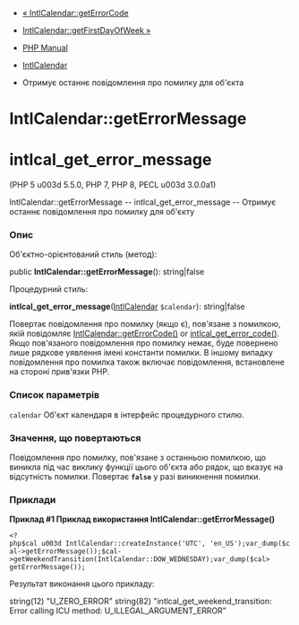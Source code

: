 - [« IntlCalendar::getErrorCode](intlcalendar.geterrorcode.md)
- [IntlCalendar::getFirstDayOfWeek
»](intlcalendar.getfirstdayofweek.md)

- [PHP Manual](index.md)
- [IntlCalendar](class.intlcalendar.md)
- Отримує останнє повідомлення про помилку для об'єкта

# IntlCalendar::getErrorMessage

# intlcal_get_error_message

(PHP 5 u003d 5.5.0, PHP 7, PHP 8, PECL u003d 3.0.0a1)

IntlCalendar::getErrorMessage -- intlcal_get_error_message -- Отримує
останнє повідомлення про помилку для об'єкту

### Опис

Об'єктно-орієнтований стиль (метод):

public **IntlCalendar::getErrorMessage**(): string\|false

Процедурний стиль:

**intlcal_get_error_message**([IntlCalendar](class.intlcalendar.md)
`$calendar`): string\|false

Повертає повідомлення про помилку (якщо є), пов'язане з помилкою,
якій повідомляє
[IntlCalendar::getErrorCode()](intlcalendar.geterrorcode.md) or
[intlcal_get_error_code()](intlcalendar.geterrorcode.md). Якщо
пов'язаного повідомлення про помилку немає, буде повернено лише рядкове
уявлення імені константи помилки. В іншому випадку повідомлення про
помилка також включає повідомлення, встановлене на стороні прив'язки PHP.

### Список параметрів

`calendar`
Об'єкт календаря в інтерфейс процедурного стилю.

### Значення, що повертаються

Повідомлення про помилку, пов'язане з останньою помилкою, що виникла під час виклику
функції цього об'єкта або рядок, що вказує на відсутність помилки.
Повертає **`false`** у разі виникнення помилки.

### Приклади

**Приклад #1 Приклад використання **IntlCalendar::getErrorMessage()****

` <?php$cal u003d IntlCalendar::createInstance('UTC', 'en_US');var_dump($cal->getErrorMessage());$cal->getWeekendTransition(IntlCalendar::DOW_WEDNESDAY);var_dump($cal> getErrorMessage()); `

Результат виконання цього прикладу:

string(12) "U_ZERO_ERROR"
string(82) "intlcal_get_weekend_transition: Error calling ICU method: U_ILLEGAL_ARGUMENT_ERROR"
